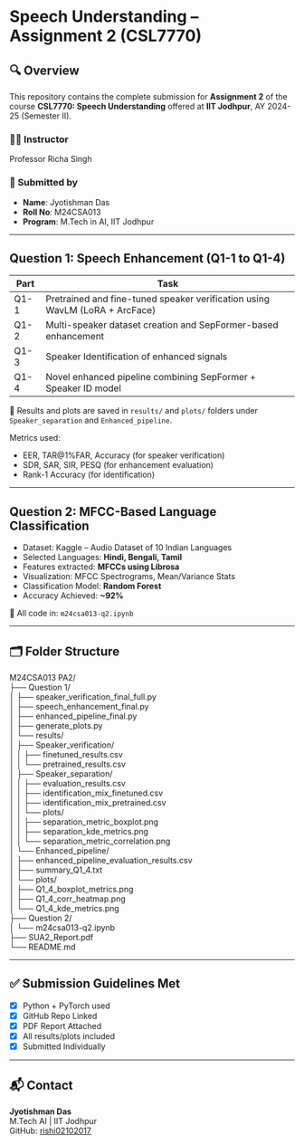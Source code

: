 
# Speech Understanding – Assignment 2 (CSL7770)

## 🔍 Overview

This repository contains the complete submission for **Assignment 2** of the course **CSL7770: Speech Understanding** offered at **IIT Jodhpur**, AY 2024-25 (Semester II).

### 👨‍🏫 Instructor
Professor Richa Singh

### 👤 Submitted by
- **Name**: Jyotishman Das  
- **Roll No**: M24CSA013  
- **Program**: M.Tech in AI, IIT Jodhpur

---

##  Question 1: Speech Enhancement (Q1-1 to Q1-4)

| Part | Task |
|------|------|
| Q1-1 | Pretrained and fine-tuned speaker verification using WavLM (LoRA + ArcFace) |
| Q1-2 | Multi-speaker dataset creation and SepFormer-based enhancement |
| Q1-3 | Speaker Identification of enhanced signals |
| Q1-4 | Novel enhanced pipeline combining SepFormer + Speaker ID model |

📁 Results and plots are saved in `results/` and `plots/` folders under `Speaker_separation` and `Enhanced_pipeline`.

Metrics used:
- EER, TAR@1%FAR, Accuracy (for speaker verification)
- SDR, SAR, SIR, PESQ (for enhancement evaluation)
- Rank-1 Accuracy (for identification)

---

##  Question 2: MFCC-Based Language Classification

- Dataset: Kaggle – Audio Dataset of 10 Indian Languages
- Selected Languages: **Hindi, Bengali, Tamil**
- Features extracted: **MFCCs using Librosa**
- Visualization: MFCC Spectrograms, Mean/Variance Stats
- Classification Model: **Random Forest**
- Accuracy Achieved: **~92%**

📁 All code in: `m24csa013-q2.ipynb`

---

## 🗂️ Folder Structure

M24CSA013 PA2/  
├── Question 1/  
│   ├── speaker_verification_final_full.py  
│   ├── speech_enhancement_final.py  
│   ├── enhanced_pipeline_final.py  
│   ├── generate_plots.py  
│   └── results/  
│       ├── Speaker_verification/  
│       │   ├── finetuned_results.csv  
│       │   └── pretrained_results.csv  
│       ├── Speaker_separation/  
│       │   ├── evaluation_results.csv  
│       │   ├── identification_mix_finetuned.csv  
│       │   ├── identification_mix_pretrained.csv  
│       │   └── plots/  
│       │       ├── separation_metric_boxplot.png  
│       │       ├── separation_kde_metrics.png  
│       │       └── separation_metric_correlation.png  
│       └── Enhanced_pipeline/  
│           ├── enhanced_pipeline_evaluation_results.csv  
│           ├── summary_Q1_4.txt  
│           └── plots/  
│               ├── Q1_4_boxplot_metrics.png  
│               ├── Q1_4_corr_heatmap.png  
│               └── Q1_4_kde_metrics.png  
├── Question 2/  
│   └── m24csa013-q2.ipynb  
├── SUA2_Report.pdf  
└── README.md  

---

## ✅ Submission Guidelines Met

- [x] Python + PyTorch used
- [x] GitHub Repo Linked
- [x] PDF Report Attached
- [x] All results/plots included
- [x] Submitted Individually

---

## 📬 Contact
**Jyotishman Das**  
M.Tech AI | IIT Jodhpur  
GitHub: [rishi02102017](https://github.com/rishi02102017)
